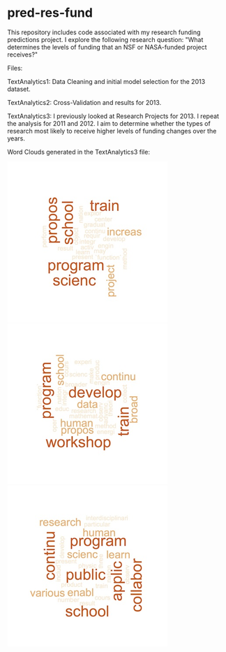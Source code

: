pred-res-fund
=============

This repository includes code associated with my research funding predictions project. I explore the following research question: "What determines the levels of funding that an NSF or NASA-funded project receives?"

Files:


TextAnalytics1: Data Cleaning and initial model selection for the 2013 dataset.

TextAnalytics2: Cross-Validation and results for 2013.

TextAnalytics3: I previously looked at Research Projects for 2013. I repeat the analysis
for 2011 and 2012. I aim to determine whether the types of research most likely to receive higher levels of funding changes over the years.

Word Clouds generated in the TextAnalytics3 file:

![wordcloud2011](/Images/wordcloud2011.jpg)
![wordcloud2012](/Images/wordcloud2012.jpg)
![wordcloud2013](/Images/wordcloud2013.jpg)
